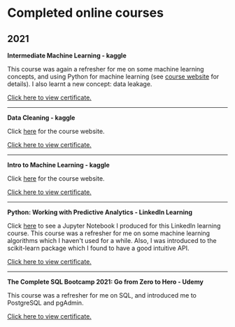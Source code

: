 # Completed online courses
## 2021

**Intermediate Machine Learning - kaggle**

This course was again a refresher for me on some machine learning concepts, and using Python for machine learning (see [course website](https://www.kaggle.com/learn/intermediate-machine-learning) for details). I also learnt a new concept: data leakage.

[Click here to view certificate.](https://github.com/HenryAlferink/PORTFOLIO/blob/main/Online_Courses/Intermediate%20Machine%20Learning%20-%20kaggle.png)

---
**Data Cleaning - kaggle**

Click [here](https://www.kaggle.com/learn/data-cleaning) for the course website.

[Click here to view certificate.](https://www.kaggle.com/learn/certification/henryalferink/data-cleaning)

---
**Intro to Machine Learning - kaggle**

Click [here](https://www.kaggle.com/learn/intro-to-machine-learning) for the course website.

[Click here to view certificate.](https://www.kaggle.com/learn/certification/henryalferink/intro-to-machine-learning)

---
**Python: Working with Predictive Analytics - LinkedIn Learning**

Click [here](https://github.com/HenryAlferink/PORTFOLIO/blob/main/Online_Courses/Python%20Working%20with%20Predictive%20Analytics%20-%20LinkedIn/Code.ipynb) to see a Jupyter Notebook I produced for this LinkedIn learning course. This  course was a refresher for me on some machine learning algorithms which I haven't used for a while. Also, I was introduced to the scikit-learn package which I found to have a good intuitive API. 

[Click here to view certificate.](https://github.com/HenryAlferink/PORTFOLIO/blob/main/Online_Courses/Python%20Working%20with%20Predictive%20Analytics%20-%20LinkedIn/Python%20Working%20with%20Predictive%20Analytics%20-%20LinkedIn.pdf)

---
**The Complete SQL Bootcamp 2021: Go from Zero to Hero - Udemy**

This course was a refresher for me on SQL, and introduced me to PostgreSQL and pgAdmin.

[Click here to view certificate.](https://github.com/HenryAlferink/PORTFOLIO/blob/main/Online_Courses/The%20Complete%20SQL%20Bootcamp%20-%20Udacity.pdf) 
